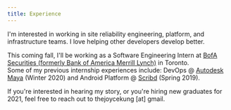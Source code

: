 ```yaml
---
title: Experience
---
```


I'm interested in working in site reliability engineering, platform, and infrastructure teams. I love helping other developers develop better.

This coming fall, I'll be working as a Software Engineering Intern at [BofA Securities (formerly Bank of America Merrill Lynch)](https://www.bofaml.com/content/boaml/en_us/home.html) in Toronto.  
Some of my previous internship experiences include: DevOps @ [Autodesk Maya](https://www.autodesk.com/products/maya/) (Winter 2020) and Android Platform @ [Scribd](https://www.scribd.com) (Spring 2019).

If you're interested in hearing my story, or you're hiring new graduates for 2021, feel free to reach out to thejoycekung [at] gmail.
